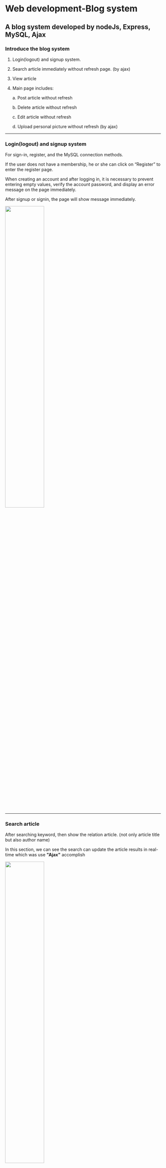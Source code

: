 # Web development-Blog system
A blog system developed by nodeJs, Express, MySQL, Ajax
---

### Introduce the blog system
1. Login(logout) and signup system.
2. Search article immediately without refresh page. (by ajax)
3. View article
4. Main page includes:

    a. Post article without refresh

    b. Delete article without refresh

    c. Edit article without refresh

    d. Upload personal picture without refresh (by ajax)
 
 ---
 
 ### Login(logout) and signup system
For sign-in, register, and the MySQL connection methods.

If the user does not have a membership, he or she can click on “Register” to enter the register page.

When creating an account and after logging in, it is necessary to prevent entering empty values, verify the account password, and display an error message on the page immediately.

After signup or signin, the page will show message immediately.

 <img src="https://user-images.githubusercontent.com/63782903/170741495-89fdf73a-b830-4d15-9f68-7597390a3cee.png" width=50%/>
 
 ---
 
 ### Search article
 After searching keyword, then show the relation article. (not only article title but also author name)
 
 In this section, we can see the search can update the article results in real-time which was use **"Ajax"** accomplish
 
 <img src="https://user-images.githubusercontent.com/63782903/170742485-c188d9ee-2518-463e-aeef-8e2fda7548bb.png" width=50% />
 
 ---
 
 ### Main page
The main page as show in following:

<img src="https://user-images.githubusercontent.com/63782903/170743426-a2c2ccf9-f4a8-4da7-b3a0-83198f5b7558.png" width=50% />

After clicking the **"Post"** button then can see:

<img src="https://user-images.githubusercontent.com/63782903/170743517-1b49f579-70d2-4ce0-aac7-487f6a39be5c.png" width=50% />

After posting then the "Your Article" will add immediately. (MySQL will added)

After clicking **"trash button"** then can delete article immediately. (MySQL will deleted)

After clicking **"edit button"** then can edit article as following see:

<img src="https://user-images.githubusercontent.com/63782903/170744232-9d3a1b9c-8c42-44a2-8399-9f7ce35aff74.png" width=50% />

Finally, users can upload or change their favorite profile images.

Images will store in directories on the **file system** and store references to the images (path to the image) in the database. (use **Multer** module)

And upload image without refresh immediately by ajax.

<img src="https://user-images.githubusercontent.com/63782903/170744925-2702f773-ab13-4bc4-aa88-b8f7cab26499.png" width=50% />





